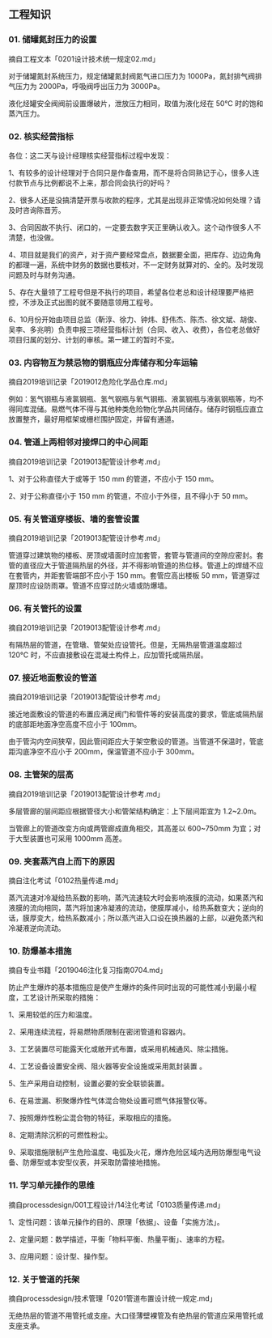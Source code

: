 ## 工程知识

### 01. 储罐氮封压力的设置

摘自工程文本「0201设计技术统一规定02.md」

对于储罐氮封系统压力，规定储罐氮封阀氮气进口压力为 1000Pa，氮封排气阀排气压力为 2000Pa，呼吸阀呼出压力为 3000Pa。

液化烃罐安全阀阀前设置爆破片，泄放压力相同，取值为液化烃在 50℃ 时的饱和蒸汽压力。

### 02. 核实经营指标

各位：这二天与设计经理核实经营指标过程中发现：

1、有较多的设计经理对于合同只是作备查用，而不是将合同熟记于心，很多人连付款节点与比例都说不上来，那合同会执行的好吗？

2、很多人还是没搞清楚开票与收款的程序，尤其是出现非正常情况如何处理？请及时咨询陈晋芳。

3、合同因故不执行、闭口的，一定要去数字天正里确认收入。这个动作很多人不清楚，也没做。

4、项目就是我们的资产，对于资产要经常盘点，数据要全面，把库存、边边角角的都理一遍，系统中财务的数据也要核对，不一定财务就算对的、全的。及时发现问题及时与财务沟通。

5、存在大量领了工程号但是不执行的项目，希望各位老总和设计经理要严格把控，不涉及正式出图的就不要随意领用工程号。

6、10月份开始由项目总监（靳淳、徐力、钟炜、舒伟杰、陈杰、徐文斌、胡俊、吴李、多兆明）负责申报三项经营指标计划（合同、收入、收费），各位老总做好项目归属的划分、计划的审核。第一建工的暂时不变。

### 03. 内容物互为禁忌物的钢瓶应分库储存和分车运输

摘自2019培训记录「2019012危险化学品仓库.md」

例如：氢气钢瓶与液氯钢瓶、氢气钢瓶与氧气钢瓶、液氯钢瓶与液氨钢瓶等，均不得同库混储。易燃气体不得与其他种类危险物化学品共同储存。储存时钢瓶应直立放置整齐，最好用框架或栅栏围护固定，并留有通道。

### 04. 管道上两相邻对接焊口的中心间距

摘自2019培训记录「2019013配管设计参考.md」

1、对于公称直径大于或等于 150 mm 的管道，不应小于 150 mm。

2、对于公称直径小于 150 mm 的管道，不应小于外径，且不得小于 50 mm。

### 05. 有关管道穿楼板、墙的套管设置

摘自2019培训记录「2019013配管设计参考.md」

管道穿过建筑物的楼板、房顶或墙面时应加套管，套管与管道间的空隙应密封。套管的直径应大于管道隔热层的外径，并不得影响管道的热位移。管道上的焊缝不应在套管内，并距套管端部不应小于 150 mm。套管应高出楼板 50 mm，管道穿过屋顶时应设防雨罩。管道不应穿过防火墙或防爆墙。

### 06. 有关管托的设置

摘自2019培训记录「2019013配管设计参考.md」

有隔热层的管道，在管墩、管架处应设管托。但是，无隔热层管道温度超过 120℃ 时，不应直接敷设在混凝土构件上，应加管托或隔热层。

### 07. 接近地面敷设的管道

摘自2019培训记录「2019013配管设计参考.md」

接近地面敷设的管道的布置应满足阀门和管件等的安装高度的要求，管底或隔热层的底部距地面净空高度不应小于 100mm。

由于管沟内空间狭窄，因此管间距应大于架空敷设的管道。当管道不保温时，管底距沟底净空不应小于 200mm，保温管道不应小于 300mm。

### 08. 主管架的层高

摘自2019培训记录「2019013配管设计参考.md」

多层管廊的层间距应根据管径大小和管架结构确定：上下层间距宜为 1.2~2.0m。

当管廊上的管道改变方向或两管廊成直角相交，其高差以 600~750mm 为宜；对于大型装置也可采用 1000mm 高差。

### 09. 夹套蒸汽自上而下的原因

摘自注化考试「0102热量传递.md」

蒸汽流速对冷凝给热系数的影响，蒸汽流速较大时会影响液膜的流动，如果蒸汽和液膜的流向相同，蒸汽将加速冷凝液的流动，使膜厚减小，给热系数变大；逆向的话，膜厚变大，给热系数减小；所以蒸汽进入口设在换热器的上部，以避免蒸汽和冷凝液逆向流动。

### 10. 防爆基本措施

摘自专业书籍「2019046注化复习指南0704.md」

防止产生爆炸的基本措施应是使产生爆炸的条件同时出现的可能性减小到最小程度，工艺设计所采取的措施：

1、采用较低的压力和温度。

2、采用连续流程，将易燃物质限制在密闭管道和容器内。

3、工艺装置尽可能露天化或敞开式布置，或采用机械通风、除尘措施。

4、工艺设备设置安全阀、阻火器等安全设施或采用氮封装置 。

5、生产采用自动控制，设置必要的安全联锁装置。

6、在易泄漏、积聚爆炸性气体混合物处设置可燃气体报警仪等。

7、按照爆炸性粉尘混合物的特征，釆取相应的措施。

8、定期清除沉积的可燃性粉尘。

9、采取措施限制产生危险温度、电弧及火花，爆炸危险区域内选用防爆型电气设备、防爆型或本安型仪表，并采取防雷接地措施。

### 11. 学习单元操作的思维

摘自processdesign/001工程设计/14注化考试「0103质量传递.md」

1、定性问题：该单元操作的目的、原理「依据」、设备「实施方法」。

2、定量问题：数学描述，平衡「物料平衡、热量平衡」、速率的方程。

3、应用问题：设计型、操作型。

### 12. 关于管道的托架

摘自processdesign/技术管理「0201管道布置设计统一规定.md」

无绝热层的管道不用管托或支座。大口径薄壁裸管及有绝热层的管道应采用管托或支座支承。